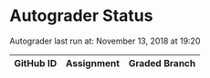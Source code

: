 # Autograder Status
Autograder last run at: November 13, 2018 at 19:20

| GitHub ID | Assignment | Graded Branch |
|-----------|------------|---------------|
